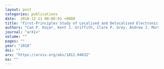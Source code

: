 ```yaml
---
layout: post
categories: publications
date:  2018-12-11 00:00:01 +0000
title: "First-Principles Study of Localised and Delocalised Electronic States in Crystallographic Shear Phases of Niobium Oxide"
authors: "Can P. Koçer, Kent J. Griffith, Clare P. Grey, Andrew J. Morris"
journal: "arXiv"
volume: ""
pages: ""
year: "2018"
doi: ""
arx: "https://arxiv.org/abs/1812.04632"
oa: ""
---
```


